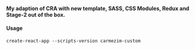 
#### My adaption of CRA with new template, SASS, CSS Modules, Redux and Stage-2 out of the box.

#### Usage
`create-react-app --scripts-version carmezim-custom`
